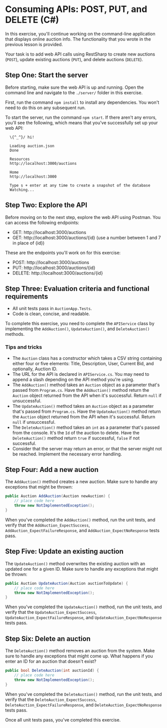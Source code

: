 # Consuming APIs: POST, PUT, and DELETE (C#)

In this exercise, you'll continue working on the command-line application that displays online auction info. The functionality that you wrote in the previous lesson is provided.

Your task is to add web API calls using RestSharp to create new auctions (`POST`), update existing auctions (`PUT`), and delete auctions (`DELETE`).

## Step One: Start the server

Before starting, make sure the web API is up and running. Open the command line and navigate to the `./server/` folder in this exercise.

First, run the command `npm install` to install any dependencies. You won't need to do this on any subsequent run.

To start the server, run the command `npm start`. If there aren't any errors, you'll see the following, which means that you've successfully set up your web API:

```
  \{^_^}/ hi!

  Loading auction.json
  Done

  Resources
  http://localhost:3000/auctions

  Home
  http://localhost:3000

  Type s + enter at any time to create a snapshot of the database
  Watching...
```
## Step Two: Explore the API

Before moving on to the next step, explore the web API using Postman. You can access the following endpoints:

- GET: http://localhost:3000/auctions
- GET: http://localhost:3000/auctions/{id} (use a number between 1 and 7 in place of {id})

These are the endpoints you'll work on for this exercise:

- POST: http://localhost:3000/auctions
- PUT: http://localhost:3000/auctions/{id}
- DELETE: http://localhost:3000/auctions/{id}

## Step Three: Evaluation criteria and functional requirements

* All unit tests pass in `AuctionApp.Tests`.
* Code is clean, concise, and readable.

To complete this exercise, you need to complete the `APIService` class by implementing the `AddAuction()`, `UpdateAuction()`, and `DeleteAuction()` methods.

### Tips and tricks

* The `Auction` class has a constructor which takes a CSV string containing either four or five elements: Title, Description, User, Current Bid, and optionally, Auction ID.
* The URL for the API is declared in `APIService.cs`. You may need to append a slash depending on the API method you're using.
* The `AddAuction()` method takes an `Auction` object as a parameter that's passed from `Program.cs`. Have the `AddAuction()` method return the `Auction` object returned from the API when it's successful. Return `null` if unsuccessful.
* The `UpdateAuction()` method takes an `Auction` object as a parameter that's passed from `Program.cs`. Have the `UpdateAuction()` method return the `Auction` object returned from the API when it's successful. Return `null` if unsuccessful.
* The `DeleteAuction()` method takes an `int` as a parameter that's passed from the console. It's the `Id` of the auction to delete. Have the `DeleteAuction()` method return `true` if successful, `false` if not successful.
* Consider that the server may return an error, or that the server might not be reached. Implement the necessary error handling.

## Step Four: Add a new auction

The `AddAuction()` method creates a new auction. Make sure to handle any exceptions that might be thrown:

```csharp
public Auction AddAuction(Auction newAuction) {
    // place code here
    throw new NotImplementedException();
}
```

When you've completed the `AddAuction()` method, run the unit tests, and verify that the `AddAuction_ExpectSuccess`, `AddAuction_ExpectFailureResponse`, and `AddAuction_ExpectNoResponse` tests pass.

## Step Five: Update an existing auction

The `UpdateAuction()` method overwrites the existing auction with an updated one for a given ID. Make sure to handle any exceptions that might be thrown:

```csharp
public Auction UpdateAuction(Auction auctionToUpdate) {
    // place code here
    throw new NotImplementedException();
}
```

When you've completed the `UpdateAuction()` method, run the unit tests, and verify that the `UpdateAuction_ExpectSuccess`, `UpdateAuction_ExpectFailureResponse`, and `UpdateAuction_ExpectNoResponse` tests pass.

## Step Six: Delete an auction

The `DeleteAuction()` method removes an auction from the system. Make sure to handle any exceptions that might come up. What happens if you enter an ID for an auction that doesn't exist?

```csharp
public bool DeleteAuction(int auctionId) {
    // place code here
    throw new NotImplementedException();
}
```

When you've completed the `DeleteAuction()` method, run the unit tests, and verify that the `DeleteAuction_ExpectSuccess`, `DeleteAuction_ExpectFailureResponse`, and `DeleteAuction_ExpectNoResponse` tests pass.

Once all unit tests pass, you've completed this exercise.
